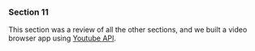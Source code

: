 ### Section 11

This section was a review of all the other sections, and we built a video browser app using [Youtube API](https://developers.google.com/youtube/v3).